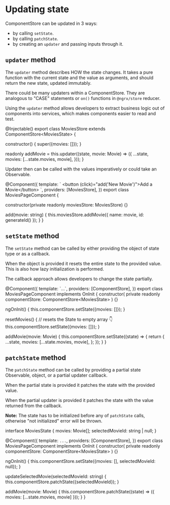# Updating state

ComponentStore can be updated in 3 ways:
- by calling `setState`.
- by calling `patchState`.
- by creating an `updater` and passing inputs through it.

## `updater` method

The `updater` method describes HOW the state changes. It takes a pure function with the current state and the value as arguments,
and should return the new state, updated immutably.

There could be many updaters within a ComponentStore. They are analogous to "CASE" statements or `on()` functions in `@ngrx/store` reducer.

<div class="alert is-helpful">

Using the `updater` method allows developers to extract business logic out of components into services,
which makes components easier to read and test.

</div>

<code-example header="movies.store.ts">
@Injectable()
export class MoviesStore extends ComponentStore&lt;MoviesState&gt; {
  
  constructor() {
    super({movies: []});
  }

  readonly addMovie = this.updater((state, movie: Movie) => ({
    ...state,
    movies: [...state.movies, movie],
  }));
}
</code-example>

Updater then can be called with the values imperatively or could take an Observable.

<code-example header="movies-page.component.ts">
@Component({
  template: `
    &lt;button (click)="add('New Movie')"&gt;Add a Movie&lt;/button&gt;
  `,
  providers: [MoviesStore],
})
export class MoviesPageComponent {

  constructor(private readonly moviesStore: MoviesStore) {}

  add(movie: string) {
    this.moviesStore.addMovie({ name: movie, id: generateId() });
  }
}
</code-example>

## `setState` method

The `setState` method can be called by either providing the object of state type or as a callback.

When the object is provided it resets the entire state to the provided value. This is also how lazy
initialization is performed.

The callback approach allows developers to change the state partially.

<code-example header="movies-page.component.ts">
@Component({
  template: `...`,
  providers: [ComponentStore],
})
export class MoviesPageComponent implements OnInit {
  constructor(
    private readonly componentStore: ComponentStore&lt;MoviesState&gt;
  ) {}

  ngOnInit() {
    this.componentStore.setState({movies: []});
  }

  resetMovies() {
    //    resets the State to empty array 👇
    this.componentStore.setState({movies: []});
  }

  addMovie(movie: Movie) {
    this.componentStore.setState((state) => {
      return {
        ...state,
        movies: [...state.movies, movie],
      };
    });
  }
}
</code-example>

## `patchState` method

The `patchState` method can be called by providing a partial state Observable<object>, object, or a partial updater callback.

When the partial state is provided it patches the state with the provided value.

When the partial updater is provided it patches the state with the value returned from the callback.

<div class="alert is-important">

**Note:** The state has to be initialized before any of `patchState` calls, otherwise "not initialized" error will be thrown.

</div>

<code-example header="movies-page.component.ts">
interface MoviesState {
  movies: Movie[];
  selectedMovieId: string | null;
}

@Component({
  template: `...`,
  providers: [ComponentStore],
})
export class MoviesPageComponent implements OnInit {
  constructor(
    private readonly componentStore: ComponentStore&lt;MoviesState&gt;
  ) {}

  ngOnInit() {
    this.componentStore.setState({movies: [], selectedMovieId: null});
  }

  updateSelectedMovie(selectedMovieId: string) {
    this.componentStore.patchState({selectedMovieId});
  }

  addMovie(movie: Movie) {
    this.componentStore.patchState((state) => ({
      movies: [...state.movies, movie]
    }));
  }
}
</code-example>
